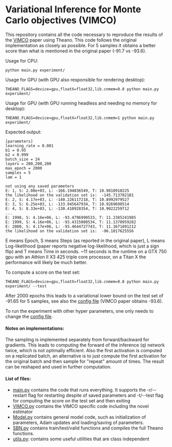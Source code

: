 # Variational Inference for Monte Carlo objectives (VIMCO)

This repository contains all the code necessary to reproduce the results of the [VIMCO](http://arxiv.org/abs/1602.06725) paper using Theano. This code follows the original implementation as closely as possible. For 5 samples it obtains a better score than what is mentioned in the original paper (-91.7 vs -93.6).

Usage for CPU:

```
python main.py experiment/
```

Usage for GPU (with GPU also responsible for rendering desktop):

```
THEANO_FLAGS=device=gpu,floatX=float32,lib.cnmem=0.8 python main.py experiment/
```

Usage for GPU (with GPU running headless and needing no memory for desktop):

```
THEANO_FLAGS=device=gpu,floatX=float32,lib.cnmem=1 python main.py experiment/
```

Expected output:

```
[parameters]
learning_rate = 0.001
b1 = 0.95
b2 = 0.999
batch_size = 24
layers = 200,200,200
max_epoch = 2000
samples = 5
lam = 1

not using any saved parameters
E: 1, S: 2.08e+03, L: -166.194836549, T: 10.9810910225
the likelihood on the validation set is:  -145.713702181
E: 2, S: 4.17e+03, L: -140.226117218, T: 10.8992979527
E: 3, S: 6.25e+03, L: -133.945647934, T: 10.9269690514
E: 4, S: 8.33e+03, L: -130.410928354, T: 10.9022259712
...
E: 1998, S: 4.16e+06, L: -93.4796990533, T: 11.2385241985
E: 1999, S: 4.16e+06, L: -93.4315080534, T: 11.1370959282
E: 2000, S: 4.17e+06, L: -93.4644727743, T: 11.1671891212
the likelihood on the validation set is:  -96.1817625556
```

E means Epoch, S means Steps (as reported in the original paper), L means Log-likelihood (paper reports negative log-likelihood, which is just a sign flip) and T means Time in seconds. ~11 seconds is the runtime on a GTX 750 gpu with an Athlon II X3 425 triple core processor, on a Titan X the performance will likely be much better.

To compute a score on the test set:

```
THEANO_FLAGS=device=gpu,floatX=float32,lib.cnmem=0.8 python main.py experiment/ --test
```


After 2000 epochs this leads to a variational lower bound on the test set of -91.65 for 5 samples, see also the [config file](experiment/parameters.cfg) (VIMCO paper obtains -93.6).


To run the experiment with other hyper parameters, one only needs to change the [config file](experiment/parameters.cfg).

#### Notes on implementations:
The sampling is implemented separately from forward/backward for gradients. This leads to computing the forward of the inference (q) network twice, which is not optimally efficient. Also the first activation is computed on a replicated batch, an alternative is to just compute the first activation for the original batch and then sample for "repeat" amount of times. The result can be reshaped and used in further computation.


#### List of files:

- [main.py](main.py) contains the code that runs everything. It supports the -r/--restart flag for restarting despite of saved parameters and -t/--test flag for computing the score on the test set and then exiting
- [VIMCO.py](VIMCO.py) contains the VIMCO specific code including the novel estimator
- [Model.py](Model.py) contains general model code, such as initialization of parameters, Adam updates and loading/saving of parameters.
- [SBN.py](SBN.py) contains train/test/valid functions and compiles the full Theano functions.
- [utils.py](utils.py): contains some useful utilities that are class independent
